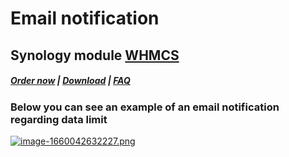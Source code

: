 # Email notification

## Synology module **[WHMCS](https://puqcloud.com/link.php?id=77)** 

#####  [Order now](https://puqcloud.com/index.php?rp=/store/whmcs-module-synology) | [Download](https://download.puqcloud.com/WHMCS/servers/PUQ_WHMCS-Synology/) | [FAQ](https://faq.puqcloud.com/)

### **Below you can see an example of an email notification regarding data limit**

[![image-1660042632227.png](https://doc.puq.info/uploads/images/gallery/2022-08/scaled-1680-/image-1660042632227.png)](https://doc.puq.info/uploads/images/gallery/2022-08/image-1660042632227.png)
